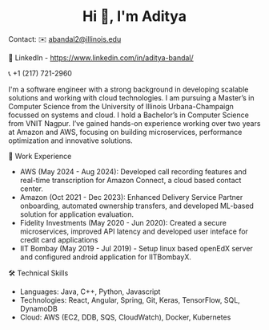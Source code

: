 <h1 align="center">Hi 👋, I'm Aditya</h1>


Contact:
✉️ abandal2@illinois.edu 

🔗 LinkedIn - https://www.linkedin.com/in/aditya-bandal/

📞 +1 (217) 721-2960

I'm a software engineer with a strong background in developing scalable solutions and working with cloud technologies. I am pursuing a Master’s in Computer Science from the University of Illinois Urbana-Champaign focussed on systems and cloud. I hold a Bachelor’s in Computer Science from VNIT Nagpur. I’ve gained hands-on experience working over two years at Amazon and AWS, focusing on building microservices, performance optimization and innovative solutions.

💼 Work Experience
- AWS (May 2024 - Aug 2024): Developed call recording features and real-time transcription for Amazon Connect, a cloud based contact center.
-  Amazon (Oct 2021 - Dec 2023): Enhanced Delivery Service Partner onboarding, automated ownership transfers, and developed ML-based solution for application evaluation.
-  Fidelity Investments (May 2020 - Jun 2020): Created a secure microservices, improved API latency and developed user inteface for credit card applications
-  IIT Bombay (May 2019 - Jul 2019) - Setup linux based openEdX server and configured android application for IITBombayX.

🛠 Technical Skills
- Languages: Java, C++, Python, Javascript
- Technologies: React, Angular, Spring, Git, Keras, TensorFlow, SQL, DynamoDB
- Cloud: AWS (EC2, DDB, SQS, CloudWatch), Docker, Kubernetes


